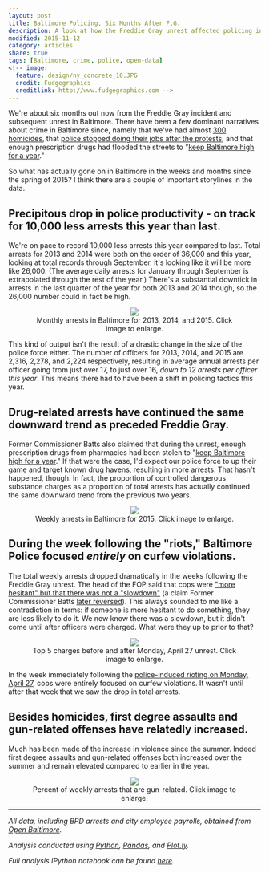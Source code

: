 ```yaml
---
layout: post
title: Baltimore Policing, Six Months After F.G.
description: A look at how the Freddie Gray unrest affected policing in Baltimore in 2015.
modified: 2015-11-12
category: articles
share: true
tags: [Baltimore, crime, police, open-data]
<!-- image:
  feature: design/ny_concrete_10.JPG
  credit: Fudgegraphics
  creditlink: http://www.fudgegraphics.com -->
---
```


We're about six months out now from the Freddie Gray incident and subsequent unrest in Baltimore.  There have been a few dominant narratives about crime in Baltimore since, namely that we've had almost <a href="http://data.baltimoresun.com/bing-maps/homicides/index.php?show_results=UPDATE+MAP&range=2015&district=all&zipcode=All&cause=all&age=all&gender=all&race=all&article=all">300 homicides</a>, that <a href="http://www.baltimoresun.com/news/maryland/bs-md-ci-comstat-meeting-20150616-story.html">police stopped doing their jobs after the protests</a>, and that enough prescription drugs had flooded the streets to "<a href="http://www.baltimoresun.com/news/maryland/baltimore-riots/bal-drugs-on-baltimore-streets-could-keep-it-high-for-a-year-batts-says-20150604-story.html">keep Baltimore high for a year</a>."  

So what has actually gone on in Baltimore in the weeks and months since the spring of 2015?  I think there are a couple of important storylines in the data.

## Precipitous drop in police productivity - on track for 10,000 less arrests this year than last.

We're on pace to record 10,000 less arrests this year compared to last.  Total arrests for 2013 and 2014 were both on the order of 36,000 and this year, looking at total records through September, it's looking like it will be more like 26,000.  (The average daily arrests for January through September is extrapolated through the rest of the year.)  There's a substantial downtick in arrests in the last quarter of the year for both 2013 and 2014 though, so the 26,000 number could in fact be high.

<center>
<figure>
  <a href='{{ site.url }}/images/2015-11/Total_Monthly_Arrests.png'><img src='{{ site.url }}/images/2015-11/Total_Monthly_Arrests.png'></a>
  <figcaption>Monthly arrests in Baltimore for 2013, 2014, and 2015.  Click image to enlarge.</figcaption>
</figure>
</center>

This kind of output isn't the result of a drastic change in the size of the police force either.  The number of officers for 2013, 2014, and 2015 are 2,316, 2,278, and 2,224 respectively, resulting in average annual arrests per officer going from just over 17, to just over 16, *down to 12 arrests per officer this year*.  This means there had to have been a shift in policing tactics this year.

## Drug-related arrests have continued the same downward trend as preceded Freddie Gray.

Former Commissioner Batts also claimed that during the unrest, enough prescription drugs from pharmacies had been stolen to "<a href="http://www.baltimoresun.com/news/maryland/baltimore-riots/bal-drugs-on-baltimore-streets-could-keep-it-high-for-a-year-batts-says-20150604-story.html">keep Baltimore high for a year</a>."  If that were the case, I'd expect our police force to up their game and target known drug havens, resulting in more arrests.  That hasn't happened, though.  In fact, the proportion of controlled dangerous substance charges as a proportion of total arrests has actually continued the same downward trend from the previous two years.

<center>
<figure>
  <a href='{{ site.url }}/images/2015-11/Weekly_CDS_Arrests.png'><img src='{{ site.url }}/images/2015-11/Weekly_CDS_Arrests.png'></a>
  <figcaption>Weekly arrests in Baltimore for 2015.  Click image to enlarge.</figcaption>
</figure>
</center>

## During the week following the "riots," Baltimore Police focused *entirely* on curfew violations.

The total weekly arrests dropped dramatically in the weeks following the Freddie Gray unrest.  The head of the FOP said that cops were <a href="http://baltimore.cbslocal.com/2015/06/02/commissioner-batts-stolen-prescription-drugs-partly-to-blame-for-surge-in-violence/">"more hesitant" but that there was not a "slowdown"</a> (a claim Former Commissioner Batts <a href="http://www.thedailybeast.com/cheats/2015/09/03/ex-baltimore-top-cop-admits-to-slowdown.html">later reversed</a>).  This always sounded to me like a contradiction in terms: if someone is more hesitant to do something, they are less likely to do it.  We now know there was a slowdown, but it didn't come until after officers were charged.  What were they up to prior to that?

<center>
<figure>
  <a href='{{ site.url }}/images/2015-11/Top5_Arrest_Counts.png'><img src='{{ site.url }}/images/2015-11/Top5_Arrest_Counts.png'></a>
  <figcaption>Top 5 charges before and after Monday, April 27 unrest.  Click image to enlarge.</figcaption>
</figure>
</center>

In the week immediately following the <a href="http://www.motherjones.com/politics/2015/04/how-baltimore-riots-began-mondawmin-purge">police-induced rioting on Monday, April 27</a>, cops were entirely focused on curfew violations.  It wasn't until after that week that we saw the drop in total arrests.

## Besides homicides, first degree assaults and gun-related offenses have relatedly increased.

Much has been made of the increase in violence since the summer.  Indeed first degree assaults and gun-related offenses both increased over the summer and remain elevated compared to earlier in the year.

<center>
<figure>
  <a href='{{ site.url }}/images/2015-11/Percent_Weekly_Guns.png'><img src='{{ site.url }}/images/2015-11/Percent_Weekly_Guns.png'></a>
  <figcaption>Percent of weekly arrests that are gun-related.  Click image to enlarge.</figcaption>
</figure>
</center>

---
*All data, including BPD arrests and city employee payrolls, obtained from <a href="http://data.baltimorecity.gov/">Open Baltimore</a>.*

*Analysis conducted using <a href="http://www.python.org">Python</a>, <a href="http://pandas.pydata.org">Pandas</a>, and <a href="http://www.plot.ly">Plot.ly</a>.*

*Full analysis IPython notebook can be found <a href="https://github.com/jtelszasz/baltimore_crime/">here</a>.*

<script>
  (function(i,s,o,g,r,a,m){i['GoogleAnalyticsObject']=r;i[r]=i[r]||function(){
  (i[r].q=i[r].q||[]).push(arguments)},i[r].l=1*new Date();a=s.createElement(o),
  m=s.getElementsByTagName(o)[0];a.async=1;a.src=g;m.parentNode.insertBefore(a,m)
  })(window,document,'script','//www.google-analytics.com/analytics.js','ga');

  ga('create', 'UA-58835878-1', 'auto');
  ga('send', 'pageview');

</script>
